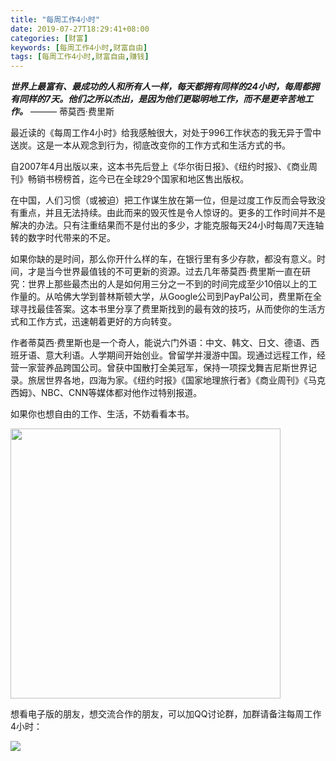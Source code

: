 ```yaml
---
title: "每周工作4小时"
date: 2019-07-27T18:29:41+08:00
categories: [财富]
keywords: [每周工作4小时,财富自由]
tags: [每周工作4小时,财富自由,赚钱]
---
```


***世界上最富有、最成功的人和所有人一样，每天都拥有同样的24小时，每周都拥有同样的7天。他们之所以杰出，是因为他们更聪明地工作，而不是更辛苦地工作。***
——— 蒂莫西·费里斯
<!--more-->
最近读的《每周工作4小时》给我感触很大，对处于996工作状态的我无异于雪中送炭。这是一本从观念到行为，彻底改变你的工作方式和生活方式的书。

自2007年4月出版以来，这本书先后登上《华尔街日报》、《纽约时报》、《商业周刊》畅销书榜榜首，迄今已在全球29个国家和地区售出版权。

在中国，人们习惯（或被迫）把工作谋生放在第一位，但是过度工作反而会导致没有重点，并且无法持续。由此而来的毁灭性是令人惊讶的。更多的工作时间并不是解决的办法。只有注重结果而不是付出的多少，才能克服每天24小时每周7天连轴转的数字时代带来的不足。

如果你缺的是时间，那么你开什么样的车，在银行里有多少存款，都没有意义。时间，才是当今世界最值钱的不可更新的资源。过去几年蒂莫西·费里斯一直在研究：世界上那些最杰出的人是如何用三分之一不到的时间完成至少10倍以上的工作量的。从哈佛大学到普林斯顿大学，从Google公司到PayPal公司，费里斯在全球寻找最佳答案。这本书里分享了费里斯找到的最有效的技巧，从而使你的生活方式和工作方式，迅速朝着更好的方向转变。

作者蒂莫西·费里斯也是一个奇人，能说六门外语：中文、韩文、日文、德语、西班牙语、意大利语。人学期间开始创业。曾留学并漫游中国。现通过远程工作，经营一家营养品跨国公司。曾获中国散打全美冠军，保持一项探戈舞吉尼斯世界记录。旅居世界各地，四海为家。《纽约时报》《国家地理旅行者》《商业周刊》《马克西姆》、NBC、CNN等媒体都对他作过特别报道。

如果你也想自由的工作、生活，不妨看看本书。

<img src="/4-hour-workweek.png" style="width:432px;"/>

想看电子版的朋友，想交流合作的朋友，可以加QQ讨论群，加群请备注每周工作4小时：

![](/4-hour-qq.png)
